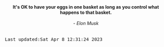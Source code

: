 
<div align="center"><b><span>It's OK to have your eggs in one basket as long as you control what happens to that basket.</span></b><br><br><i> - Elon Musk</i></div>
<br><br><kbd>Last updated:Sat Apr  8 12:31:24 2023</kbd>